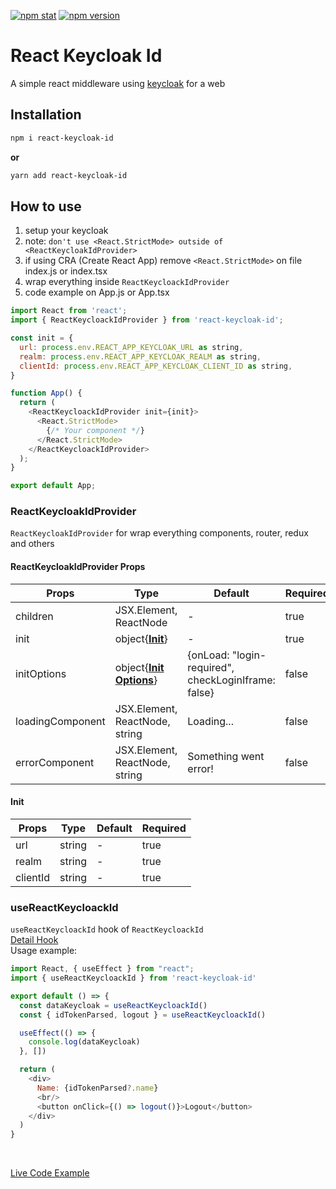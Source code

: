 [![npm stat](https://img.shields.io/npm/dm/react-keycloak-id.svg?style=flat-square)](https://npm-stat.com/charts.html?package=react-keycloak-id)
[![npm version](https://img.shields.io/npm/v/react-keycloak-id.svg?style=flat-square)](https://www.npmjs.com/package/react-keycloak-id)

# React Keycloak Id
A simple react middleware using [keycloak](https://www.keycloak.org/) for a web

## Installation

```bash
npm i react-keycloak-id
```

**or**

```bash
yarn add react-keycloak-id
```

## How to use
1. setup your keycloak
2. note: `don't use <React.StrictMode> outside of <ReactKeycloakIdProvider>`
3. if using CRA (Create React App) remove `<React.StrictMode>` on file index.js or index.tsx
4. wrap everything inside `ReactKeycloackIdProvider`
5. code example on App.js or App.tsx

```javascript
import React from 'react';
import { ReactKeycloackIdProvider } from 'react-keycloak-id';

const init = {
  url: process.env.REACT_APP_KEYCLOAK_URL as string,
  realm: process.env.REACT_APP_KEYCLOAK_REALM as string,
  clientId: process.env.REACT_APP_KEYCLOAK_CLIENT_ID as string,
}

function App() {
  return (
    <ReactKeycloackIdProvider init={init}>
      <React.StrictMode>
        {/* Your component */}
      </React.StrictMode>
    </ReactKeycloackIdProvider>
  );
}

export default App;
```

### ReactKeycloakIdProvider
`ReactKeycloakIdProvider` for wrap everything components, router, redux and others

#### ReactKeycloakIdProvider Props
Props | Type | Default | Required |
--- | --- | --- | --- |
children | JSX.Element, ReactNode | - | true |
init | object{**[Init](#init)**} | - | true |
initOptions | object{**[Init Options](https://www.keycloak.org/docs/latest/securing_apps/index.html#methods)**} | {onLoad: "login-required", checkLoginIframe: false} | false |
loadingComponent | JSX.Element, ReactNode, string | Loading... | false |
errorComponent | JSX.Element, ReactNode, string | Something went error! | false |

#### Init
Props | Type | Default | Required |
--- | --- | --- | --- |
url | string | - | true |
realm | string | - | true |
clientId | string | - | true |

### useReactKeycloackId
`useReactKeycloackId` hook of `ReactKeycloackId` 
<br/>
[Detail Hook](https://www.keycloak.org/docs/latest/securing_apps/index.html#javascript-adapter-reference)
<br/>
Usage example:

```javascript
import React, { useEffect } from "react";
import { useReactKeycloackId } from 'react-keycloak-id'

export default () => {
  const dataKeycloak = useReactKeycloackId()
  const { idTokenParsed, logout } = useReactKeycloackId()

  useEffect(() => {
    console.log(dataKeycloak)
  }, [])

  return (
    <div>
      Name: {idTokenParsed?.name}
      <br/>
      <button onClick={() => logout()}>Logout</button>
    </div>
  )
}
```

<br/>

[Live Code Example](https://stackblitz.com/edit/react-ts-llmlug?file=App.tsx)